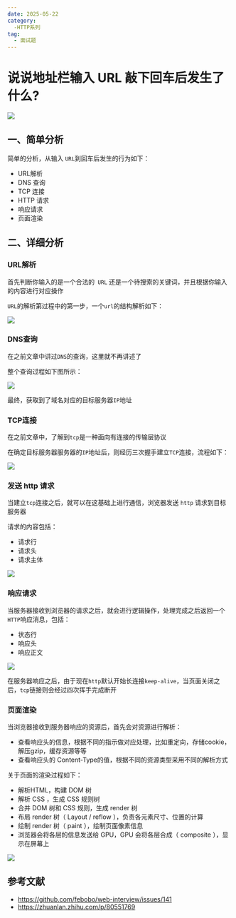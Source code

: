 ```yaml
---
date: 2025-05-22
category:
  -HTTP系列
tag:
  - 面试题
---
```



# 说说地址栏输入 URL 敲下回车后发生了什么?

 ![](https://static.vue-js.com/11bf1f20-bdf4-11eb-85f6-6fac77c0c9b3.png)


## 一、简单分析

简单的分析，从输入 `URL`到回车后发生的行为如下：

- URL解析
- DNS 查询
- TCP 连接
- HTTP 请求
- 响应请求
- 页面渲染


## 二、详细分析

### URL解析

首先判断你输入的是一个合法的` URL` 还是一个待搜索的关键词，并且根据你输入的内容进行对应操作

`URL`的解析第过程中的第一步，一个`url`的结构解析如下：

 ![](https://static.vue-js.com/27a0c690-bdf4-11eb-ab90-d9ae814b240d.png)



### DNS查询

在之前文章中讲过`DNS`的查询，这里就不再讲述了

整个查询过程如下图所示：

 ![](https://static.vue-js.com/330fb770-bdf4-11eb-85f6-6fac77c0c9b3.png)

最终，获取到了域名对应的目标服务器`IP`地址



### TCP连接

在之前文章中，了解到`tcp`是一种面向有连接的传输层协议

在确定目标服务器服务器的`IP`地址后，则经历三次握手建立`TCP`连接，流程如下：

 ![](https://static.vue-js.com/ad750790-bdf4-11eb-85f6-6fac77c0c9b3.png)





### 发送 http 请求

当建立`tcp`连接之后，就可以在这基础上进行通信，浏览器发送 `http` 请求到目标服务器

请求的内容包括：

- 请求行
- 请求头
- 请求主体

 ![](https://static.vue-js.com/bbcb60f0-bdf4-11eb-ab90-d9ae814b240d.png)



### 响应请求

当服务器接收到浏览器的请求之后，就会进行逻辑操作，处理完成之后返回一个`HTTP`响应消息，包括：

- 状态行
- 响应头
- 响应正文

 ![](https://static.vue-js.com/c5fe0140-bdf4-11eb-ab90-d9ae814b240d.png)

在服务器响应之后，由于现在`http`默认开始长连接`keep-alive`，当页面关闭之后，`tcp`链接则会经过四次挥手完成断开



### 页面渲染

当浏览器接收到服务器响应的资源后，首先会对资源进行解析：

- 查看响应头的信息，根据不同的指示做对应处理，比如重定向，存储cookie，解压gzip，缓存资源等等
- 查看响应头的 Content-Type的值，根据不同的资源类型采用不同的解析方式

关于页面的渲染过程如下：

- 解析HTML，构建 DOM 树
- 解析 CSS ，生成 CSS 规则树
- 合并 DOM 树和 CSS 规则，生成 render 树
- 布局 render 树（ Layout / reflow ），负责各元素尺寸、位置的计算
- 绘制 render 树（ paint ），绘制页面像素信息
- 浏览器会将各层的信息发送给 GPU，GPU 会将各层合成（ composite ），显示在屏幕上

 ![](https://static.vue-js.com/db7bddd0-bdf4-11eb-85f6-6fac77c0c9b3.png)



## 参考文献

- https://github.com/febobo/web-interview/issues/141
- https://zhuanlan.zhihu.com/p/80551769